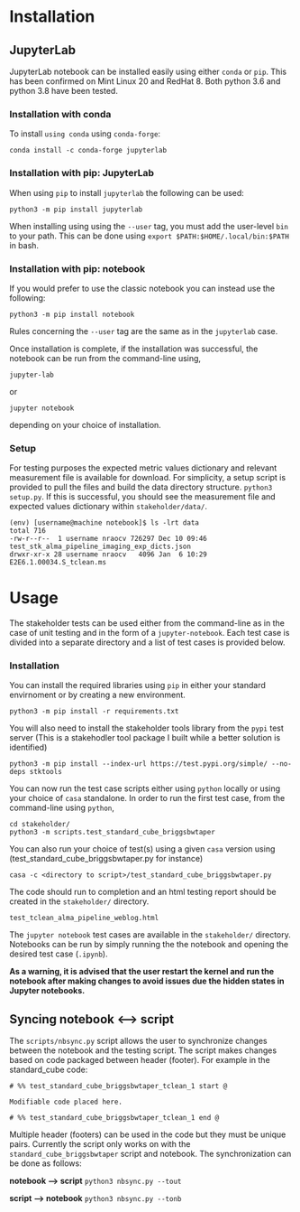 # Installation
## JupyterLab
JupyterLab notebook can be installed easily using either `conda` or `pip`. This has been confirmed on Mint Linux 20 and RedHat 8. Both python 3.6 and python 3.8 have been tested.

### Installation with conda
To install `using conda` using `conda-forge`:

```
conda install -c conda-forge jupyterlab
```

### Installation with pip: JupyterLab
When using `pip` to install `jupyterlab` the following can be used:

```
python3 -m pip install jupyterlab
```

When installing using using the `--user` tag, you must add the user-level `bin` to your path. This can be done using `export $PATH:$HOME/.local/bin:$PATH` in bash.

### Installation with pip: notebook
If you would prefer to use the classic notebook you can instead use the following:

```
python3 -m pip install notebook
```

Rules concerning the `--user` tag are the same as in the `jupyterlab` case.

Once installation is complete, if the installation was successful, the notebook can be run from the command-line using, 

```
jupyter-lab
```
or
```
jupyter notebook
```

depending on your choice of installation.

### Setup
For testing purposes the expected metric values dictionary and relevant measurement file is available for download. For simplicity, a setup script is provided to pull the files and build the data directory structure.
`python3 setup.py`. If this is successful, you should see the measurement file and expected values dictionary within `stakeholder/data/`.

```
(env) [username@machine notebook]$ ls -lrt data
total 716
-rw-r--r--  1 username nraocv 726297 Dec 10 09:46 test_stk_alma_pipeline_imaging_exp_dicts.json
drwxr-xr-x 28 username nraocv   4096 Jan  6 10:29 E2E6.1.00034.S_tclean.ms
``` 

# Usage

The stakeholder tests can be used either from the command-line as in the case of unit testing and in the form of a `jupyter-notebook`.  Each test case is divided into a separate directory and a list of test cases is provided below. 

### Installation

You can install the required libraries using `pip` in either your standard envirnoment or by creating a new environment.

```
python3 -m pip install -r requirements.txt
```

You will also need to install the stakeholder tools library from the `pypi` test server (This is a stakehodler tool package I built while a better solution is identified)

```
python3 -m pip install --index-url https://test.pypi.org/simple/ --no-deps stktools
```

You can now run the test case scripts either using `python` locally  or using your choice of `casa` standalone. In order to run the first test case, from the command-line using `python`, 

```
cd stakeholder/
python3 -m scripts.test_standard_cube_briggsbwtaper
```

You can also run your choice of test(s) using a given `casa` version using (test_standard_cube_briggsbwtaper.py for instance)

```
casa -c <directory to script>/test_standard_cube_briggsbwtaper.py
```

The code should run to completion and an html testing report should be created in the `stakeholder/` directory.

```
test_tclean_alma_pipeline_weblog.html
```

The `jupyter notebook` test cases are available in the `stakeholder/` directory. Notebooks can be run by simply running the the notebook and opening the desired test case (`.ipynb`). 

**As a warning, it is advised that the user restart the kernel and run the notebook after making changes to avoid issues due the hidden states in Jupyter notebooks.**

## Syncing notebook <--> script

The `scripts/nbsync.py` script allows the user to synchronize changes between the notebook and the testing script. The script makes changes based on code packaged between header (footer). For example in the standard_cube code:

```
# %% test_standard_cube_briggsbwtaper_tclean_1 start @

Modifiable code placed here.

# %% test_standard_cube_briggsbwtaper_tclean_1 end @

```

Multiple header (footers) can be used in the code but they must be unique pairs. Currently the script only works on with the `standard_cube_briggsbwtaper` script and notebook. The synchronization can be done as follows:

**notebook --> script**
`python3 nbsync.py --tout`

**script --> notebook**
`python3 nbsync.py --tonb`